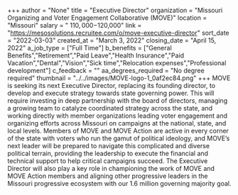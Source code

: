 +++
author = "None"
title = "Executive Director"
organization = "Missouri Organizing and Voter Engagement Collaborative (MOVE)"
location = "Missouri"
salary = " $110,000-$120,000"
link = "https://mesosolutions.recruitee.com/o/move-executive-director"
sort_date = "2022-03-03"
created_at = "March 3, 2022"
closing_date = "April 15, 2022"
a_job_type = ["Full Time"]
b_benefits = ["General Benefits","Retirement","Paid Leave","Health Insurance","Paid Vacation","Dental","Vision","Sick time","Relocation expenses","Professional development"]
c_feedback = ""
aa_degrees_required = "No degree required"
thumbnail = "../../images/MOVE-logo-1_0af2ec84.png"
+++
MOVE is seeking its next Executive Director, replacing its founding director, to develop and execute strategy towards state governing power. This will require investing in deep partnership with the board of directors, managing a growing team to catalyze coordinated strategy across the state, and working directly with member organizations leading voter engagement and organizing efforts across Missouri on campaigns at the national, state, and local levels. Members of MOVE and MOVE Action are active in every corner of the state with voters who run the gamut of political ideology, and MOVE’s next leader will be prepared to navigate this complicated and diverse political terrain, providing the leadership to execute the financial and technical support to help critical campaigns succeed. The Executive Director will also play a key role in championing the work of MOVE and MOVE Action members and aligning other progressive leaders in the Missouri progressive ecosystem with our 1.6 million governing majority goal. 
